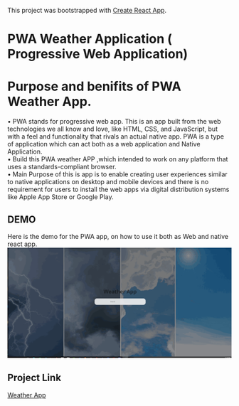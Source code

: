 This project was bootstrapped with [Create React App](https://github.com/facebook/create-react-app).

# PWA Weather Application ( Progressive Web Application)


# Purpose and benifits of PWA Weather App. 

• PWA stands for progressive web app. This is an app built from the web technologies we all know and love, like HTML, CSS, and JavaScript, but with a feel and functionality that rivals an actual native app. PWA is a type of application which can act both as a web application and Native Application. </br>
• Build this PWA weather APP ,which intended to work on any platform that uses a standards-compliant browser. </br>
• Main Purpose of this is app is to enable creating user experiences similar to native applications on desktop and mobile devices and there is no
requirement for users to install the web apps via digital distribution systems like Apple App Store or Google Play. </br>


## DEMO

Here is the demo for the PWA app, on how to use it both as Web and native react app. 
![Alt Text](https://github.com/Hiteshsaai/Weather_App_PWA/blob/master/demo.gif)





## Project Link

[Weather App](https://pwa-weatherapp-hitesh.netlify.app)


